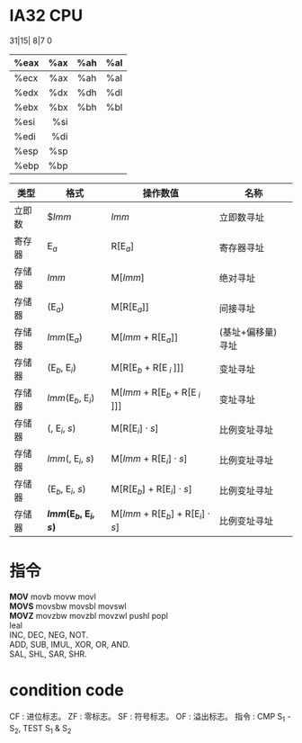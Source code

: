 # IA32 CPU

31|15|   8|7    0

%eax | %ax | %ah | %al
--- | ---: | :---: |:---:
%ecx | %ax | %ah | %al
%edx|%dx|%dh|%dl
%ebx|%bx|%bh|%bl
%esi|%si||
%edi|%di||
%esp|%sp||
%ebp|%bp||

类型 | 格式 | 操作数值 | 名称
--- | --- | --- | ---
立即数 | $_Imm_ | _Imm_ | 立即数寻址
寄存器 | E<sub>_a_</sub> | R\[E<sub>_a_</sub>] | 寄存器寻址
存储器 | _Imm_ | M\[_Imm_] | 绝对寻址
存储器  | (E<sub>_a_</sub>) | M\[R\[E<sub>_a_</sub>]] | 间接寻址
存储器  | _Imm_(E<sub>_a_</sub>) | M\[_Imm_ + R\[E<sub>_a_</sub>]] | (基址+偏移量) 寻址
存储器 | (E<sub>_b_</sub>, E<sub>_i_</sub>) | M\[R\[E<sub>_b_</sub> + R\[E<sub> _i_ </sub>]]] | 变址寻址
存储器  | _Imm_(E<sub>_b_</sub>, E<sub>_i_</sub>) | M\[_Imm_ + R\[E<sub>_b_</sub> + R\[E<sub> _i_ </sub>]]] | 变址寻址
存储器  | (, E<sub>_i_</sub>, _s_) | M\[R\[E<sub>_i_</sub>] · _s_] | 比例变址寻址
存储器  | _Imm_(, E<sub>_i_</sub>, _s_) | M\[_Imm_ + R\[E<sub>_i_</sub>] · _s_] | 比例变址寻址
存储器  | (E<sub>_b_</sub>, E<sub>_i_</sub>, _s_) | M\[R\[E<sub>_b_</sub>] + R\[E<sub>_i_</sub>] · _s_] | 比例变址寻址
存储器  | **_Imm_(E<sub>_b_</sub>, E<sub>_i_</sub>, _s_)** | M\[_Imm_ + R\[E<sub>_b_</sub>] + R\[E<sub>_i_</sub>] · _s_] | 比例变址寻址

# 指令
**MOV** movb movw movl  
**MOVS** movsbw movsbl movswl  
**MOVZ** movzbw movzbl movzwl pushl popl  
leal  
INC, DEC, NEG, NOT.  
ADD, SUB, IMUL, XOR, OR, AND.  
SAL, SHL, SAR, SHR.

# condition code
CF : 进位标志。
ZF : 零标志。
SF : 符号标志。
OF : 溢出标志。
指令 : CMP S<sub>1</sub> - S<sub>2</sub>, TEST S<sub>1</sub> & S<sub>2</sub>
